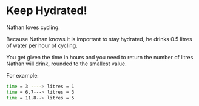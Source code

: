 # Keep Hydrated!

Nathan loves cycling.

Because Nathan knows it is important to stay hydrated, he drinks 0.5 litres of water per hour of cycling.

You get given the time in hours and you need to return the number of litres Nathan will drink, rounded to the smallest value.

For example:

```bash
time = 3 ----> litres = 1
time = 6.7---> litres = 3
time = 11.8--> litres = 5
```

